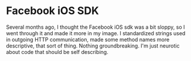 Facebook iOS SDK
===========================

Several months ago, I thought the Facebook iOS sdk was a bit sloppy, so I went through it and made it more in my image.  I standardized strings used in outgoing HTTP communication, made some method names more descriptive, that sort of thing.  Nothing groundbreaking.  I'm just neurotic about code that should be self describing.
